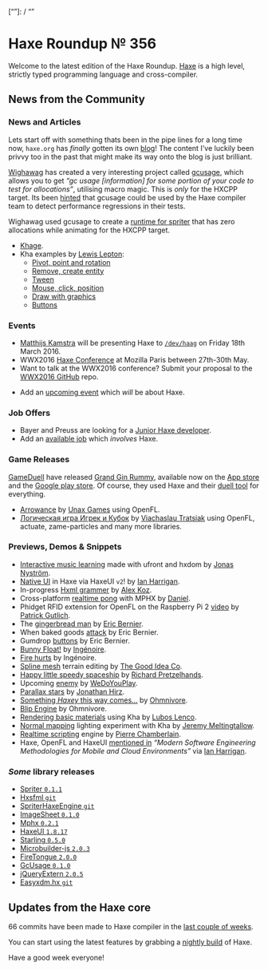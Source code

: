 [_template]: ../templates/roundup.html
[date]: / "2016-02-18 10:53:00"
[modified]: / "2016-02-18 10:53:00"
[published]: / "2016-02-18 10:53:00"
[“”]: / “”

# Haxe Roundup № 356

Welcome to the latest edition of the Haxe Roundup. [Haxe](http://haxe.org/?utm_source=haxe.io) is a high level, strictly typed programming language and cross-compiler.

## News from the Community

### News and Articles

Lets start off with something thats been in the pipe lines for a long time
now, `haxe.org` has _finally_ gotten its own [blog](http://haxe.org/blog)!
The content I've luckily been privvy too in the past that might make its way
onto the blog is just brilliant.

[Wighawag](https://twitter.com/wighawag) has created a very interesting
project called [gcusage](http://lib.haxe.org/p/gcusage/), which allows you to get _“gc usage [information] for some portion of your code to test for allocations”_, utilising macro magic. This is _only_ for the HXCPP target. Its
been [hinted](https://groups.google.com/forum/#!searchin/haxelang/gcusage/haxelang/hlaIKD1Pbs8/mPOFPSqNEQAJ) that gcusage could be used by the Haxe compiler team
to detect performance regressions in their tests.

Wighawag used gcusage to create a [runtime for spriter](http://lib.haxe.org/p/spriter) that has zero allocations while 
animating for the HXCPP target.

- [Khage](http://wighawag.com/blog/2016/02/khage/).
- Kha examples by [Lewis Lepton](https://twitter.com/lewislepton):
	+ [Pivot, point and rotation](https://github.com/lewislepton/kha-examples/tree/master/PIVOTPOINTROTATION)
	+ [Remove, create entity](hhttps://github.com/lewislepton/kha-examples/tree/master/REMOVECREATEENTITY)
	+ [Tween](https://github.com/lewislepton/kha-examples/tree/master/TWEEN)
	+ [Mouse, click, position](https://github.com/lewislepton/kha-examples/tree/master/MOUSECLICKPOSITION)
	+ [Draw with graphics](https://github.com/lewislepton/kha-examples/tree/master/DRAWWITHGRAPHICS)
	+ [Buttons](https://github.com/lewislepton/kha-examples/tree/master/BUTTONS)

### Events

- [Matthijs Kamstra](https://twitter.com/MatthijsKamstra) will be presenting Haxe to [`/dev/haag`](http://www.meetup.com/devhaag/events/228921908/) on Friday 18th March 2016.
- WWX2016 [Haxe Conference](https://github.com/silexlabs/wwx2016) at Mozilla Paris between 27th-30th May.
- Want to talk at the WWX2016 conference? Submit your proposal to the [WWX2016 GitHub](https://github.com/silexlabs/wwx2016/#talks-workshops-hackathons) repo.
+	Add an [upcoming event](https://github.com/skial/haxe.io/labels/events) which _will_ be about Haxe.

### Job Offers

- Bayer and Preuss are looking for a [Junior Haxe developer](https://groups.google.com/forum/#!msg/haxelang/iwAbZyq1PpU/_vpZ9w3pDQAJ).
- Add an [available job](https://github.com/skial/haxe.io/labels/jobs) which _involves_ Haxe.

### Game Releases

[GameDuell](https://inside.gameduell.com/) have released [Grand Gin Rummy](http://www.grandginrummy.com/), available now on the [App store](https://itunes.apple.com/us/app/grand-gin-rummy/id1031943282?mt=8) and the
[Google play store](https://play.google.com/store/apps/details?id=com.gameduell.gin). Of course, they used Haxe and their [duell tool](https://github.com/gameduell/duell) for everything.

- [Arrowance](http://www.unaxgames.com/arrowance/index.html) by [Unax Games](https://twitter.com/unaxgames) using OpenFL.
- [Логическая игра Игрек и Кубок](https://twitter.com/djnudnyj/status/701712987036508160) by [Viachaslau Tratsiak](https://twitter.com/djnudnyj) using OpenFL, actuate, zame-particles
and many more libraries.

### Previews, Demos & Snippets

- [Interactive music learning](https://twitter.com/cambiatajonas/status/699876996508213248) made with ufront and hxdom by [Jonas Nyström](https://twitter.com/cambiatajonas).
- [Native UI](https://twitter.com/IanHarrigan1982/status/702212238686482432) in Haxe via HaxeUI `v2`! by [Ian Harrigan](https://twitter.com/IanHarrigan1982).
- In-progress [Hxml grammer](https://twitter.com/FIZZER/status/703239611758333952) by [Alex Koz](https://twitter.com/FIZZER).
- Cross-platform [realtime pong](https://twitter.com/5Mixer/status/702349942191292417) with MPHX by [Daniel](https://twitter.com/5Mixer).
- Phidget RFID extension for OpenFL on the Raspberry Pi 2 [video](https://www.youtube.com/watch?v=xmTKIQtU1_Q&feature=youtu.be) by [Patrick Gutlich](https://twitter.com/gepatto).
- The [gingerbread man](https://twitter.com/ericmbernier/status/700179982396616705) by [Eric Bernier](https://twitter.com/ericmbernier).
- When baked goods [attack](https://twitter.com/ericmbernier/status/700513780111790080) by Eric Bernier.
- Gumdrop [buttons](https://twitter.com/ericmbernier/status/701808386489368578) by Eric Bernier.
- [Bunny Float!](https://twitter.com/ingenoire/status/701055610155114497) by [Ingénoire](https://twitter.com/ingenoire).
- [Fire hurts](https://twitter.com/ingenoire/status/701874620228620288) by Ingénoire.
- [Spline mesh](https://twitter.com/goodideaco/status/701971845818544128) terrain editing by [The Good Idea Co](https://twitter.com/goodideaco).
- [Happy little speedy spaceship](https://twitter.com/_pretzelhands/status/701194066952921088) by [Richard Pretzelhands](https://twitter.com/_pretzelhands).
- Upcoming [enemy](https://twitter.com/WeDoYouPlay/status/700782360737030147) by [WeDoYouPlay](https://twitter.com/WeDoYouPlay).
- [Parallax stars](https://twitter.com/jonathanhirz/status/701510270628323328) by [Jonathan Hirz](https://twitter.com/jonathanhirz).
- [Something _Haxey_ this way comes...](https://twitter.com/4_AM_Games/status/701319962074415104) by [Ohmnivore](https://twitter.com/4_AM_Games).
- [Blip Engine](https://twitter.com/4_AM_Games/status/703148902115971072) by Ohmnivore.
- [Rendering basic materials](https://twitter.com/luboslenco/status/701165028368654337) using Kha by [Lubos Lenco](https://twitter.com/luboslenco).
- [Normal mapping](https://twitter.com/Meltingtallow/status/701510147324014592) lighting experiment with Kha by [Jeremy Meltingtallow](https://twitter.com/Meltingtallow).
- [Realtime scripting](https://twitter.com/_bigp/status/702835259830898690) engine by [Pierre Chamberlain](https://twitter.com/_bigp).
- Haxe, OpenFL and HaxeUI [mentioned in](https://twitter.com/IanHarrigan1982/status/703171778172989441) _“Modern Software Engineering Methodologies for Mobile and Cloud Environments”_ via [Ian Harrigan](https://twitter.com/IanHarrigan1982).

### *Some* library releases

- [Spriter `0.1.1`](http://lib.haxe.org/p/spriter/)
- [Hxsfml `git`](https://github.com/tienery/hxsfml)
- [SpriterHaxeEngine `git`](https://github.com/loudoweb/SpriterHaxeEngine)
- [ImageSheet `0.1.0`](http://lib.haxe.org/p/imagesheet)
- [Mphx `0.2.1`](http://lib.haxe.org/p/mphx)
- [HaxeUI `1.8.17`](http://lib.haxe.org/p/haxeui)
- [Starling `0.5.0`](http://lib.haxe.org/p/starling)
- [Microbuilder-js `2.0.3`](http://lib.haxe.org/p/microbuilder-js)
- [FireTongue `2.0.0`](http://lib.haxe.org/p/firetongue)
- [GcUsage `0.1.0`](http://lib.haxe.org/p/gcusage)
- [jQueryExtern `2.0.5`](http://lib.haxe.org/p/jQueryExtern)
- [Easyxdm.hx `git`](https://github.com/francescoagati/easyxdm.hx)

## Updates from the Haxe core

66 commits have been made to Haxe compiler in the [last couple of weeks].



You can start using the latest features by grabbing a [nightly build] of Haxe.

Have a good week everyone!

[last couple of weeks]: https://github.com/issues?utf8=%E2%9C%93&q=closed%3A2016-02-17..2016-02-28+org%3Ahaxefoundation+is%3Aclosed+
[issues]: https://github.com/issues?utf8=%E2%9C%93&q=language%3Ahaxe+language%3Ac%2B%2B+language%3Ac+org%3Ahaxefoundation+org%3Aopenfl+org%3Asnowkit+org%3AKTXSoftware+org%3Ahaxeflixel+org%3Ahaxepunk+org%3Anmehost+org%3Ahaxeui+org%3Ahaxetink+org%3Anative-toolkit+org%3AStencyl+repo%3Ahaxe-js-kit+user%3Aunderscorediscovery+is%3Aclosed+closed%3A2016-02-17..2016-02-28
[nightly build]: http://build.haxe.org
